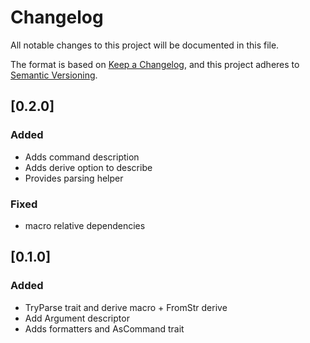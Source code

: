 # Changelog
All notable changes to this project will be documented in this file.


The format is based on [Keep a Changelog](https://keepachangelog.com/en/1.1.0/), and this project adheres to [Semantic Versioning](https://semver.org/spec/v2.0.0.html).

## [0.2.0]
### Added
- Adds command description
- Adds derive option to describe
- Provides parsing helper

### Fixed
- macro relative dependencies

## [0.1.0]
### Added
- TryParse trait and derive macro + FromStr derive
- Add Argument descriptor
- Adds formatters and AsCommand trait

